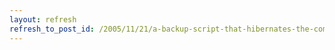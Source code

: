 ```yaml
---
layout: refresh
refresh_to_post_id: /2005/11/21/a-backup-script-that-hibernates-the-computer
---
```

